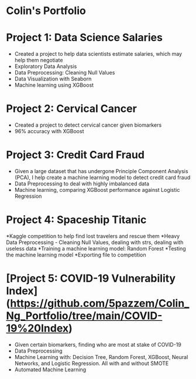 # Colin's Portfolio

# Project 1: Data Science Salaries
* Created a project to help data scientists estimate salaries, which may help them negotiate
* Exploratory Data Analysis
* Data Preprocessing: Cleaning Null Values
* Data Visualization with Seaborn
* Machine learning using XGBoost 

# Project 2: Cervical Cancer
* Created a project to detect cervical cancer given biomarkers
* 96% accuracy with XGBoost

# Project 3: Credit Card Fraud 
* Given a large dataset that has undergone Principle Component Analysis (PCA), I help create a machine learning model to detect credit card fraud
* Data Preprocessing to deal with highly imbalanced data
* Machine learning, comparing XGBoost performance against Logistic Regression

# Project 4: Spaceship Titanic
*Kaggle competition to help find lost travelers and rescue them
*Heavy Data Preprocessing - Cleaning Null Values, dealing with strs, dealing with useless data
*Training a machine learning model: Random Forest
*Testing the machine learning model
*Exporting file to competition

# [Project 5: COVID-19 Vulnerability Index] (https://github.com/5pazzem/Colin_Ng_Portfolio/tree/main/COVID-19%20Index)
* Given certain biomarkers, finding who are most at stake of COVID-19
* Data Preprocessing
* Machine Learning with: Decision Tree, Random Forest, XGBoost, Neural Networks, and Logistic Regression. All with and without SMOTE
* Automated Machine Learning

